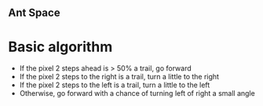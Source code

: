 Ant Space
---------

# Basic algorithm

- If the pixel 2 steps ahead is > 50% a trail, go forward
- If the pixel 2 steps to the right is a trail, turn a little to the right
- If the pixel 2 steps to the left is a trail, turn a little to the left
- Otherwise, go forward with a chance of turning left of right a small angle
